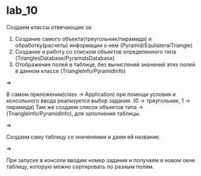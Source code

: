 # lab_10

Создаем классы отвечающие за:
1) Создание самого объекта(треугольник/пирамида) и обработку(расчеты) информации о нем (Pyramid/EquilateralTriangle)
2) Создание и работу со списком объектов определенного типа (TrianglesDatabase/PyramidsDatabase)
3) Отображение полей в таблице, без вычислений значений этих полей в данном классе (TriangleInfo/PyramidInfo)


=>


В самом приложении(class -> Application) при помощи условия и консольного ввода реализуется выбор задания.
(0 -> треугольник, 1 -> пирамида)
Там же создаем список объектов типа -> (TriangleInfo/PyramidInfo), для заполнения таблицы.

=>


Создаем саму таблицу со значеняими и даем ей название.

=>

При запуске в консоли вводим номер задания и получаем в новом окне таблицу, которую можно сортировать по разным полям.
